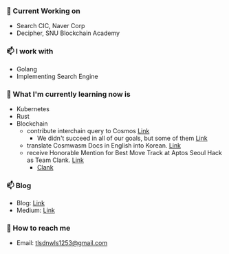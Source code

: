 ### 🔭 Current Working on
- Search CIC, Naver Corp
- Decipher, SNU Blockchain Academy

### 📫 I work with
- Golang
- Implementing Search Engine

### 🌱 What I'm currently learning now is
- Kubernetes
- Rust
- Blockchain
  - contribute interchain query to Cosmos [Link](https://github.com/decipherhub/interchain-queries)
    - We didn't succeed in all of our goals, but some of them [Link](https://github.com/informalsystems/hermes/pull/2915)
  - translate Cosmwasm Docs in English into Korean. [Link](https://hs-jang.gitbook.io/cosmwasm-docs-1.0/)
  - receive Honorable Mention for Best Move Track at Aptos Seoul Hack as Team Clank. [Link](https://aptosfoundation.org/currents/aptos-world-tour-seoul-hack-recap-2023)
    - [Clank](https://github.com/team-clank/crossfader)

### 📫 Blog
- Blog: [Link](https://pangyoalto.com)
- Medium: [Link](https://medium.com/@tlsdnwls1253)

### 💬 How to reach me
- Email: tlsdnwls1253@gmail.com
<!--
**Woojinger/Woojinger** is a ✨ _special_ ✨ repository because its `README.md` (this file) appears on your GitHub profile.

Here are some ideas to get you started:

- 🔭 I’m currently working on ...
- 🌱 I’m currently learning ...
- 👯 I’m looking to collaborate on ...
- 🤔 I’m looking for help with ...
- 💬 Ask me about ...
- 📫 How to reach me: ...
- 😄 Pronouns: ...
- ⚡ Fun fact: ...
-->
